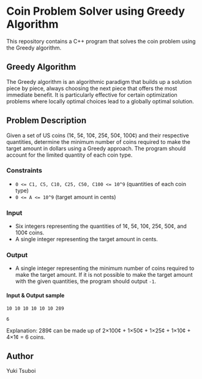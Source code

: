 # Coin Problem Solver using Greedy Algorithm

This repository contains a C++ program that solves the coin problem using the Greedy algorithm.

## Greedy Algorithm
The Greedy algorithm is an algorithmic paradigm that builds up a solution piece by piece, always choosing the next piece that offers the most immediate benefit. It is particularly effective for certain optimization problems where locally optimal choices lead to a globally optimal solution.

## Problem Description
Given a set of US coins (1¢, 5¢, 10¢, 25¢, 50¢, 100¢) and their respective quantities, determine the minimum number of coins required to make the target amount in dollars using a Greedy approach. The program should account for the limited quantity of each coin type.

### Constraints
- `0 <= C1, C5, C10, C25, C50, C100 <= 10^9` (quantities of each coin type)
- `0 <= A <= 10^9` (target amount in cents)

### Input
- Six integers representing the quantities of 1¢, 5¢, 10¢, 25¢, 50¢, and 100¢ coins.
- A single integer representing the target amount in cents.

### Output
- A single integer representing the minimum number of coins required to make the target amount. If it is not possible to make the target amount with the given quantities, the program should output `-1`.

#### Input & Output sample
```
10 10 10 10 10 10 289

6
```
Explanation: 289¢ can be made up of 2×100¢ + 1×50¢ + 1×25¢ + 1×10¢ + 4×1¢ = 6 coins.

## Author
Yuki Tsuboi